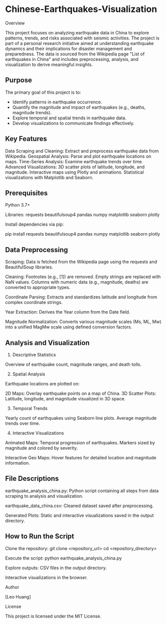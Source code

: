 # Chinese-Earthquakes-Visualization

Overview

This project focuses on analyzing earthquake data in China to explore patterns, trends, and risks associated with seismic activities. The project is part of a personal research initiative aimed at understanding earthquake dynamics and their implications for disaster management and preparedness. The data is sourced from the Wikipedia page "List of earthquakes in China" and includes preprocessing, analysis, and visualization to derive meaningful insights.


## Purpose

The primary goal of this project is to:
* Identify patterns in earthquake occurrence.
* Quantify the magnitude and impact of earthquakes (e.g., deaths, magnitude trends).
* Explore temporal and spatial trends in earthquake data.
* Develop visualizations to communicate findings effectively.

## Key Features

Data Scraping and Cleaning: Extract and preprocess earthquake data from Wikipedia.
Geospatial Analysis: Parse and plot earthquake locations on maps.
Time-Series Analysis: Examine earthquake trends over time.
Advanced Visualizations:
3D scatter plots of latitude, longitude, and magnitude.
Interactive maps using Plotly and animations.
Statistical visualizations with Matplotlib and Seaborn.

## Prerequisites

Python 3.7+

Libraries:
requests
beautifulsoup4
pandas
numpy
matplotlib
seaborn
plotly

Install dependencies via pip:

pip install requests beautifulsoup4 pandas numpy matplotlib seaborn plotly

## Data Preprocessing

Scraping: Data is fetched from the Wikipedia page using the requests and BeautifulSoup libraries.

Cleaning: Footnotes (e.g., [1]) are removed. Empty strings are replaced with NaN values. Columns with numeric data (e.g., magnitude, deaths) are converted to appropriate types.

Coordinate Parsing: Extracts and standardizes latitude and longitude from complex coordinate strings.

Year Extraction: Derives the Year column from the Date field.

Magnitude Normalization: Converts various magnitude scales (Ms, ML, Mw) into a unified MagMw scale using defined conversion factors.

## Analysis and Visualization

1. Descriptive Statistics

Overview of earthquake count, magnitude ranges, and death tolls.

2. Spatial Analysis

Earthquake locations are plotted on:

2D Maps: Overlay earthquake points on a map of China.
3D Scatter Plots: Latitude, longitude, and magnitude visualized in 3D space.

3. Temporal Trends

Yearly count of earthquakes using Seaborn line plots.
Average magnitude trends over time.

4. Interactive Visualizations

Animated Maps:
Temporal progression of earthquakes.
Markers sized by magnitude and colored by severity.

Interactive Geo Maps:
Hover features for detailed location and magnitude information.
## File Descriptions

earthquake_analysis_china.py: Python script containing all steps from data scraping to analysis and visualization.

earthquake_data_china.csv: Cleaned dataset saved after preprocessing.

Generated Plots:
Static and interactive visualizations saved in the output directory.

## How to Run the Script

Clone the repository:
git clone <repository_url>
cd <repository_directory>

Execute the script:
python earthquake_analysis_china.py

Explore outputs:
CSV files in the output directory.

Interactive visualizations in the browser.

Author

[Leo Huang]

License

This project is licensed under the MIT License.


